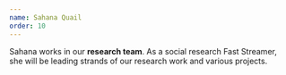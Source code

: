 ```yaml
---
name: Sahana Quail
order: 10
---
```

Sahana works in our **research team**. As a social research Fast Streamer, she will be leading strands of our research work and various projects.
